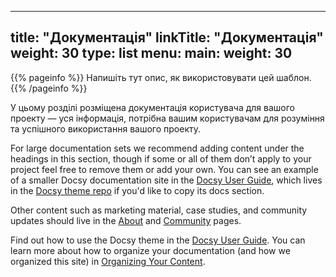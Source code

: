 
---
title: "Документація"
linkTitle: "Документація"
weight: 30
type: list
menu:
  main:
    weight: 30
---

{{% pageinfo %}}
Напишіть тут опис, як використовувати цей шаблон.
{{% /pageinfo %}}


У цьому розділі розміщена документація користувача для вашого проекту — уся інформація, потрібна вашим користувачам для розуміння та успішного використання вашого проекту.

For large documentation sets we recommend adding content under the headings in this section, though if some or all of them don’t apply to your project feel free to remove them or add your own. You can see an example of a smaller Docsy documentation site in the [Docsy User Guide](https://docsy.dev/docs/), which lives in the [Docsy theme repo](https://github.com/google/docsy/tree/master/userguide) if you'd like to copy its docs section. 

Other content such as marketing material, case studies, and community updates should live in the [About](/about/) and [Community](/community/) pages.

Find out how to use the Docsy theme in the [Docsy User Guide](https://docsy.dev/docs/). You can learn more about how to organize your documentation (and how we organized this site) in [Organizing Your Content](https://docsy.dev/docs/best-practices/organizing-content/).



